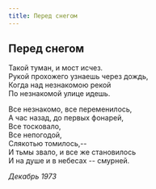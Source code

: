 ```yaml
---
title: Перед снегом
---
```

## Перед снегом

Такой туман, и мост исчез.  
Рукой прохожего узнаешь через дождь,  
Когда над незнакомою рекой  
По незнакомой улице идешь.

Все незнакомо, все переменилось,  
А час назад, до первых фонарей,  
Все тосковало,  
Все непогодой,  
Слякотью томилось,--  
И тьмы звало, и все же становилось  
И на душе и в небесах -- смурней.

*Декабрь 1973*